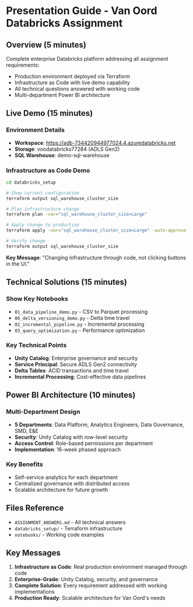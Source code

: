 # Presentation Guide - Van Oord Databricks Assignment

## Overview (5 minutes)
Complete enterprise Databricks platform addressing all assignment requirements:
- Production environment deployed via Terraform
- Infrastructure as Code with live demo capability
- All technical questions answered with working code
- Multi-department Power BI architecture

## Live Demo (15 minutes)

### Environment Details
- **Workspace**: https://adb-734420944977024.4.azuredatabricks.net
- **Storage**: voodatabricks77284 (ADLS Gen2)
- **SQL Warehouse**: demo-sql-warehouse

### Infrastructure as Code Demo
```bash
cd databricks_setup

# Show current configuration
terraform output sql_warehouse_cluster_size

# Plan infrastructure change
terraform plan -var="sql_warehouse_cluster_size=Large"

# Apply change to production
terraform apply -var="sql_warehouse_cluster_size=Large" -auto-approve

# Verify change
terraform output sql_warehouse_cluster_size
```

**Key Message**: "Changing infrastructure through code, not clicking buttons in the UI."

## Technical Solutions (15 minutes)

### Show Key Notebooks
- `01_data_pipeline_demo.py` - CSV to Parquet processing
- `06_delta_versioning_demo.py` - Delta time travel
- `02_incremental_pipeline.py` - Incremental processing
- `03_query_optimization.py` - Performance optimization

### Key Technical Points
- **Unity Catalog**: Enterprise governance and security
- **Service Principal**: Secure ADLS Gen2 connectivity
- **Delta Tables**: ACID transactions and time travel
- **Incremental Processing**: Cost-effective data pipelines

## Power BI Architecture (10 minutes)

### Multi-Department Design
- **5 Departments**: Data Platform, Analytics Engineers, Data Governance, SMD, E&E
- **Security**: Unity Catalog with row-level security
- **Access Control**: Role-based permissions per department
- **Implementation**: 16-week phased approach

### Key Benefits
- Self-service analytics for each department
- Centralized governance with distributed access
- Scalable architecture for future growth

## Files Reference
- `ASSIGNMENT_ANSWERS.md` - All technical answers
- `databricks_setup/` - Terraform infrastructure
- `notebooks/` - Working code examples

## Key Messages
1. **Infrastructure as Code**: Real production environment managed through code
2. **Enterprise-Grade**: Unity Catalog, security, and governance
3. **Complete Solution**: Every requirement addressed with working implementations
4. **Production Ready**: Scalable architecture for Van Oord's needs
